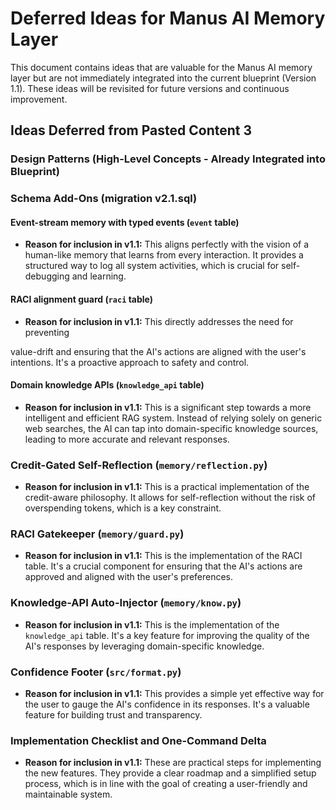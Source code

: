 # Deferred Ideas for Manus AI Memory Layer

This document contains ideas that are valuable for the Manus AI memory layer but are not immediately integrated into the current blueprint (Version 1.1). These ideas will be revisited for future versions and continuous improvement.

## Ideas Deferred from Pasted Content 3

### Design Patterns (High-Level Concepts - Already Integrated into Blueprint)

### Schema Add-Ons (migration v2.1.sql)

#### Event-stream memory with typed events (`event` table)
- **Reason for inclusion in v1.1:** This aligns perfectly with the vision of a human-like memory that learns from every interaction. It provides a structured way to log all system activities, which is crucial for self-debugging and learning.

#### RACI alignment guard (`raci` table)
- **Reason for inclusion in v1.1:** This directly addresses the need for preventing 


value-drift and ensuring that the AI's actions are aligned with the user's intentions. It's a proactive approach to safety and control.

#### Domain knowledge APIs (`knowledge_api` table)
- **Reason for inclusion in v1.1:** This is a significant step towards a more intelligent and efficient RAG system. Instead of relying solely on generic web searches, the AI can tap into domain-specific knowledge sources, leading to more accurate and relevant responses.

### Credit-Gated Self-Reflection (`memory/reflection.py`)
- **Reason for inclusion in v1.1:** This is a practical implementation of the credit-aware philosophy. It allows for self-reflection without the risk of overspending tokens, which is a key constraint.

### RACI Gatekeeper (`memory/guard.py`)
- **Reason for inclusion in v1.1:** This is the implementation of the RACI table. It's a crucial component for ensuring that the AI's actions are approved and aligned with the user's preferences.

### Knowledge-API Auto-Injector (`memory/know.py`)
- **Reason for inclusion in v1.1:** This is the implementation of the `knowledge_api` table. It's a key feature for improving the quality of the AI's responses by leveraging domain-specific knowledge.

### Confidence Footer (`src/format.py`)
- **Reason for inclusion in v1.1:** This provides a simple yet effective way for the user to gauge the AI's confidence in its responses. It's a valuable feature for building trust and transparency.

### Implementation Checklist and One-Command Delta
- **Reason for inclusion in v1.1:** These are practical steps for implementing the new features. They provide a clear roadmap and a simplified setup process, which is in line with the goal of creating a user-friendly and maintainable system.


